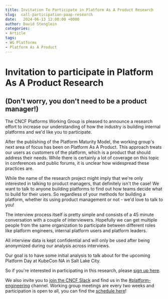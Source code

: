 ```yaml
---
title: Invitation To Participate in Platform As A Product Research  
slug:  call-participation-paap-research 
date:   2024-06-13 12:00:00 +0000
author: David Stenglein
categories:
- Article
tags:
- WG Platforms
- Platform As A Product
---
```


# Invitation to participate in Platform As A Product Research 

## (Don't worry, you don't need to be a product manager!)

The CNCF Platforms Working Group is pleased to announce a research effort to increase our understanding of how the industry is building internal platforms and we'd like you to participate.

After the publishing of the Platform Maturity Model, the working group's next area of focus has been on Platform As A Product. This approach treats our users as customers of the platform, which is a product that should address their needs.  While there is certainly a lot of coverage on this topic in conferences and public forums, it is unclear how widespread these practices are. 

While the name of the research project might imply that we're only interested in talking to product managers, that definitely isn't the case! We want to talk to anyone building platforms to find out how teams decide what to build for their users. So regardless of your methods for building a platform, whether its using product management or not - we'd love to talk to you!

The interview process itself is pretty simple and consists of a 45 minute conversation with a couple of interviewers. Hopefully we can get multiple people from the same organization to participate between different roles like platform engineers, internal platform users and platform leaders.

All interview data is kept confidential and will only be used after being anonymized during our analysis across interviews.

Our goal is to have some initial analysis to talk about for the upcoming Platform Day at KubeCon NA in Salt Lake City.

So if you're interested in participating in this research, please [sign up here](https://bit.ly/platform-research).

We also invite you to [join the CNCF Slack](https://communityinviter.com/apps/cloud-native/cncf) and find us in the [#platform-engineering](https://cloud-native.slack.com/archives/C020RHD43BP) channel. Working group meetings are every two weeks and participation is open to all, you can find the [schedule here](https://tag-app-delivery.cncf.io/wgs/platforms/#meetings)!
